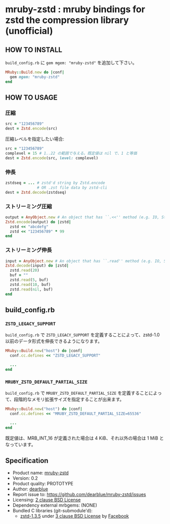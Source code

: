 # mruby-zstd : mruby bindings for zstd the compression library (unofficial)

## HOW TO INSTALL

`build_config.rb` に `gem mgem: "mruby-zstd"` を追加して下さい。

```ruby
MRuby::Build.new do |conf|
  gem mgem: "mruby-zstd"
end
```

## HOW TO USAGE

### 圧縮

```ruby
src = "123456789"
dest = Zstd.encode(src)
```

圧縮レベルを指定したい場合:

```ruby
src = "123456789"
complevel = 15 # 1..22 の範囲で与える。既定値は nil で、1 と等価
dest = Zstd.encode(src, level: complevel)
```

### 伸長

```ruby
zstdseq = ... # zstd'd string by Zstd.encode
              # OR .zst file data by zstd-cli
dest = Zstd.decode(zstdseq)
```

### ストリーミング圧縮

```ruby
output = AnyObject.new # An object that has ``.<<'' method (e.g. IO, StringIO, or etc.)
Zstd.encode(output) do |zstd|
  zstd << "abcdefg"
  zstd << "123456789" * 99
end
```

### ストリーミング伸長

```ruby
input = AnyObject.new # An object that has ``.read'' method (e.g. IO, StringIO, or etc.)
Zstd.decode(input) do |zstd|
  zstd.read(20)
  buf = ""
  zstd.read(5, buf)
  zstd.read(10, buf)
  zstd.read(nil, buf)
end
```


## build_config.rb

### ``ZSTD_LEGACY_SUPPORT``

``build_config.rb`` で ``ZSTD_LEGACY_SUPPORT`` を定義することによって、zstd-1.0 以前のデータ形式を伸長できるようになります。

```ruby:build_config.rb
MRuby::Build.new("host") do |conf|
  conf.cc.defines << "ZSTD_LEGACY_SUPPORT"

  ...
end
```

### ``MRUBY_ZSTD_DEFAULT_PARTIAL_SIZE``

``build_config.rb`` で ``MRUBY_ZSTD_DEFAULT_PARTIAL_SIZE`` を定義することによって、段階的なメモリ拡張サイズを指定することが出来ます。

```ruby:build_config.rb
MRuby::Build.new("host") do |conf|
  conf.cc.defines << "MRUBY_ZSTD_DEFAULT_PARTIAL_SIZE=65536"

  ...
end
```

既定値は、MRB_INT_16 が定義された場合は 4 KiB、それ以外の場合は 1 MiB となっています。


## Specification

  * Product name: [mruby-zstd](https://github.com/dearblue/mruby-zstd)
  * Version: 0.2
  * Product quality: PROTOTYPE
  * Author: [dearblue](https://github.com/dearblue)
  * Report issue to: <https://github.com/dearblue/mruby-zstd/issues>
  * Licensing: [2 clause BSD License](LICENSE)
  * Dependency external mrbgems: (NONE)
  * Bundled C libraries (git-submodule'd):
      * [zstd-1.3.5](https://github.com/facebook/zstd)
        under [3 clause BSD License](https://github.com/facebook/zstd/blob/v1.3.5/LICENSE)
        by [Facebook](https://github.com/facebook)
